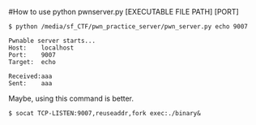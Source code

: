 #How to use
python pwnserver.py [EXECUTABLE FILE PATH] [PORT]

```
$ python /media/sf_CTF/pwn_practice_server/pwn_server.py echo 9007

Pwnable server starts...
Host:    localhost
Port:    9007
Target:  echo

Received:aaa
Sent:    aaa
```


Maybe, using this command is better. 

```
$ socat TCP-LISTEN:9007,reuseaddr,fork exec:./binary&
```
